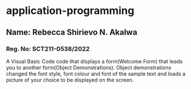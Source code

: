 # application-programming

## Name: Rebecca Shirievo N. Akalwa
### Reg. No: SCT211-0538/2022

A Visual Basic Code code that displays a form(Welcome Form) that leads you to another form(Object Demonstrations). Object demonstrations changed the font style, font colour and font of the sample text and loads a picture of your choice to be displayed on the screen.
